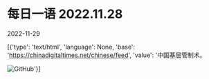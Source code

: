 # 每日一语 2022.11.28

2022-11-29

[{'type': 'text/html', 'language': None, 'base': 'https://chinadigitaltimes.net/chinese/feed', 'value': '中国基层管制术。

![GitHub](https://chinadigitaltimes.net/chinese/files/2022/11/11.28.jpg)'}]